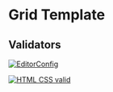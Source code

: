 # Grid Template

## Validators

[![EditorConfig](https://github.com/garanzhaM/grid-PRO/actions/workflows/EditorConfig.yml/badge.svg)](https://github.com/garanzhaM/grid-PRO/actions/workflows/EditorConfig.yml)

[![HTML CSS valid](https://github.com/garanzhaM/grid-PRO/actions/workflows/HTML5Validator.yml/badge.svg)](https://github.com/garanzhaM/grid-PRO/actions/workflows/HTML5Validator.yml)
